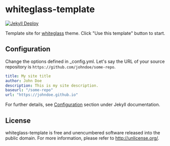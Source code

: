 # whiteglass-template

[![Jekyll Deploy](https://github.com/yous/whiteglass-template/workflows/Jekyll%20Deploy/badge.svg?branch=source)](https://github.com/yous/whiteglass-template/actions?query=workflow%3A%22Jekyll+Deploy%22+branch%3Asource)

Template site for [whiteglass](https://github.com/yous/whiteglass) theme. Click
"Use this template" button to start.

## Configuration

Change the options defined in _config.yml. Let's say the URL of your source
repository is `https://github.com/johndoe/some-repo`.

``` yaml
title: My site title
author: John Doe
description: This is my site description.
baseurl: "/some-repo"
url: "https://johndoe.github.io"
```

For further details, see [Configuration](https://jekyllrb.com/docs/configuration/)
section under Jekyll documentation.

## License

whiteglass-template is free and unencumbered software released into the public
domain. For more information, please refer to <http://unlicense.org/>.
